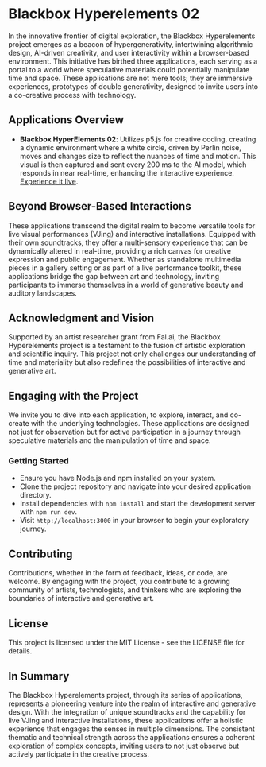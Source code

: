 # Blackbox Hyperelements 02

In the innovative frontier of digital exploration, the Blackbox Hyperelements project emerges as a beacon of hypergenerativity, intertwining algorithmic design, AI-driven creativity, and user interactivity within a browser-based environment. This initiative has birthed three applications, each serving as a portal to a world where speculative materials could potentially manipulate time and space. These applications are not mere tools; they are immersive experiences, prototypes of double generativity, designed to invite users into a co-creative process with technology.

## Applications Overview

- **Blackbox HyperElements 02**: Utilizes p5.js for creative coding, creating a dynamic environment where a white circle, driven by Perlin noise, moves and changes size to reflect the nuances of time and motion. This visual is then captured and sent every 200 ms to the AI model, which responds in near real-time, enhancing the interactive experience. [Experience it live](https://blackbox-hyperelements02.vercel.app/).


## Beyond Browser-Based Interactions

These applications transcend the digital realm to become versatile tools for live visual performances (VJing) and interactive installations. Equipped with their own soundtracks, they offer a multi-sensory experience that can be dynamically altered in real-time, providing a rich canvas for creative expression and public engagement. Whether as standalone multimedia pieces in a gallery setting or as part of a live performance toolkit, these applications bridge the gap between art and technology, inviting participants to immerse themselves in a world of generative beauty and auditory landscapes.

## Acknowledgment and Vision

Supported by an artist researcher grant from Fal.ai, the Blackbox Hyperelements project is a testament to the fusion of artistic exploration and scientific inquiry. This project not only challenges our understanding of time and materiality but also redefines the possibilities of interactive and generative art.

## Engaging with the Project

We invite you to dive into each application, to explore, interact, and co-create with the underlying technologies. These applications are designed not just for observation but for active participation in a journey through speculative materials and the manipulation of time and space.

### Getting Started

- Ensure you have Node.js and npm installed on your system.
- Clone the project repository and navigate into your desired application directory.
- Install dependencies with `npm install` and start the development server with `npm run dev`.
- Visit `http://localhost:3000` in your browser to begin your exploratory journey.

## Contributing

Contributions, whether in the form of feedback, ideas, or code, are welcome. By engaging with the project, you contribute to a growing community of artists, technologists, and thinkers who are exploring the boundaries of interactive and generative art.

## License

This project is licensed under the MIT License - see the LICENSE file for details.

## In Summary

The Blackbox Hyperelements project, through its series of applications, represents a pioneering venture into the realm of interactive and generative design. With the integration of unique soundtracks and the capability for live VJing and interactive installations, these applications offer a holistic experience that engages the senses in multiple dimensions. The consistent thematic and technical strength across the applications ensures a coherent exploration of complex concepts, inviting users to not just observe but actively participate in the creative process.
